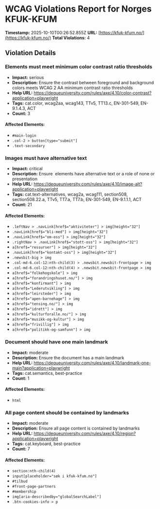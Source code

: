 # WCAG Violations Report for Norges KFUK-KFUM

**Timestamp:** 2025-10-10T00:26:52.855Z
**URL:** [https://kfuk-kfum.no/](https://kfuk-kfum.no/)
**Total Violations:** 4

## Violation Details

### Elements must meet minimum color contrast ratio thresholds

- **Impact:** serious
- **Description:** Ensure the contrast between foreground and background colors meets WCAG 2 AA minimum contrast ratio thresholds
- **Help URL:** https://dequeuniversity.com/rules/axe/4.10/color-contrast?application=playwright
- **Tags:** cat.color, wcag2aa, wcag143, TTv5, TT13.c, EN-301-549, EN-9.1.4.3, ACT
- **Count:** 3

#### Affected Elements:

- `#main-login`
- `.col-2 > button[type="submit"]`
- `.text-secondary`

### Images must have alternative text

- **Impact:** critical
- **Description:** Ensure <img> elements have alternative text or a role of none or presentation
- **Help URL:** https://dequeuniversity.com/rules/axe/4.10/image-alt?application=playwright
- **Tags:** cat.text-alternatives, wcag2a, wcag111, section508, section508.22.a, TTv5, TT7.a, TT7.b, EN-301-549, EN-9.1.1.1, ACT
- **Count:** 21

#### Affected Elements:

- `.leftNav > .navLink[href$="aktiviteter"] > img[height="32"]`
- `.navLink[href$="bli-med"] > img[height="32"]`
- `.navLink[href$="om-oss"] > img[height="32"]`
- `.rightNav > .navLink[href$="stott-oss"] > img[height="32"]`
- `a[href$="ressurser"] > img[height="32"]`
- `.navLink[href$="kontakt-oss"] > img[height="32"]`
- `.newsbit-big > img`
- `.col-md-6.col-12:nth-child(3) > .newsbit.newsbit-frontpage > img`
- `.col-md-6.col-12:nth-child(4) > .newsbit.newsbit-frontpage > img`
- `a[href$="folkehogskole"] > img`
- `a[href$="forandringshuset.no/"] > img`
- `a[href$="konfirmant"] > img`
- `a[href$="Lederutvikling"] > img`
- `a[href$="leirsteder"] > img`
- `a[href$="apen-barnehage"] > img`
- `a[href$="tensing.no/"] > img`
- `a[href$="idrett"] > img`
- `a[href$="kulturforalle.no/"] > img`
- `a[href$="musikk-og-kultur"] > img`
- `a[href$="frivillig"] > img`
- `a[href$="politikk-og-samfunn"] > img`

### Document should have one main landmark

- **Impact:** moderate
- **Description:** Ensure the document has a main landmark
- **Help URL:** https://dequeuniversity.com/rules/axe/4.10/landmark-one-main?application=playwright
- **Tags:** cat.semantics, best-practice
- **Count:** 1

#### Affected Elements:

- `html`

### All page content should be contained by landmarks

- **Impact:** moderate
- **Description:** Ensure all page content is contained by landmarks
- **Help URL:** https://dequeuniversity.com/rules/axe/4.10/region?application=playwright
- **Tags:** cat.keyboard, best-practice
- **Count:** 7

#### Affected Elements:

- `section:nth-child(4)`
- `input[placeholder="søk i kfuk-kfum.no"]`
- `#tilbud`
- `#front-page-partners`
- `#membership`
- `img[aria-describedby="globalSearchLabel"]`
- `.btn-cookies-info > p`
